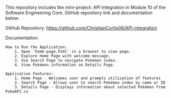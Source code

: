 This repository includes the mini-project: API Integration in Module 10 of the Software Engineering Core. GitHub repository link and documentation below:

GitHub Repository: https://github.com/ChristianCurtis06/API-integration

Documentation:

    How to Run the Application:
        1. Open 'home-page.html' in a browser to view page.
        2. Explore Home Page with welcome message.
        3. Use Search Page to navigate Pokémon index.
        4. View Pokémon information on Details Page.

    Application Features:
        1. Home Page - Welcomes user and prompts utilization of features
        2. Search Page - Allows user to search Pokémon index by name or ID
        3. Details Page - Displays information about selected Pokémon from PokeAPI.co